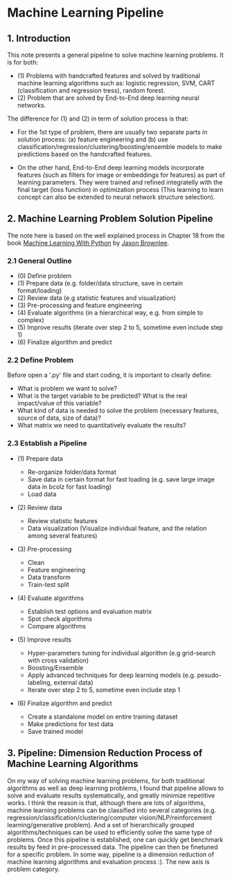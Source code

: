 # Machine Learning Pipeline

## 1\. Introduction

This note presents a general pipeline to solve machine learning problems. It is for both:<br>

- (1) Problems with handcrafted features and solved by traditional machine learning algorithms such as: logistic regression, SVM, CART (classification and regression tress), random forest.
- (2) Problem that are solved by End-to-End deep learning neural networks.

The difference for (1) and (2) in term of solution process is that:<br>

- For the 1st type of problem, there are usually two separate parts in solution process: (a) feature engineering and (b) use classification/regression/clustering/boosting/ensemble models to make predictions based on the handcrafted features.

- On the other hand, End-to-End deep learning models incorporate features (such as filters for image or embeddings for features) as part of learning parameters. They were trained and refined integratelly with the final target (loss function) in optimization process (This learning to learn concept can also be extended to neural network structure selection).

## 2\. Machine Learning Problem Solution Pipeline

The note here is based on the well explained process in Chapter 18 from the book [Machine Learning With Python](http://machinelearningmastery.com/products/) by [Jason Brownlee](http://machinelearningmastery.com/about/).

### 2.1 General Outline

- (0) Define problem
- (1) Prepare data (e.g. folder/data structure, save in certain format/loading)
- (2) Review data (e.g statistic features and visualization)
- (3) Pre-processing and feature engineering
- (4) Evaluate algorithms (in a hierarchical way, e.g. from simple to complex)
- (5) Improve results (iterate over step 2 to 5, sometime even include step 1)
- (6) Finalize algorithm and predict

### 2.2 Define Problem

Before open a '.py' file and start coding, it is important to clearly define:

- What is problem we want to solve?
- What is the target variable to be predicted? What is the real impact/value of this variable?
- What kind of data is needed to solve the problem (necessary features, source of data, size of data)?
- What matrix we need to quantitatively evaluate the results?

### 2.3 Establish a Pipeline <br>

- (1) Prepare data

  - Re-organize folder/data format
  - Save data in certain format for fast loading (e.g. save large image data in bcolz for fast loading)
  - Load data

- (2) Review data

  - Review statistic features
  - Data visualization (Visualize individual feature, and the relation among several features)

- (3) Pre-processing

  - Clean
  - Feature engineering
  - Data transform
  - Train-test split

- (4) Evaluate algorithms

  - Establish test options and evaluation matrix
  - Spot check algorithms
  - Compare algorithms

- (5) Improve results

  - Hyper-parameters tuning for individual algorithm (e.g grid-search with cross validation)
  - Boosting/Ensemble
  - Apply advanced techniques for deep learning models (e.g. pesudo-labeling, external data)
  - Iterate over step 2 to 5, sometime even include step 1

- (6) Finalize algorithm and predict

  - Create a standalone model on entire training dataset
  - Make predictions for test data
  - Save trained model

## 3\. Pipeline: Dimension Reduction Process of Machine Learning Algorithms

On my way of solving machine learning problems, for both traditional algorithms as well as deep learning problems, I found that pipeline allows to solve and evaluate results systematically, and greatly minimize repetitive works. I think the reason is that, although there are lots of algorithms, machine learning problems can be classified into several categories (e.g. regression/classification/clustering/computer vision/NLP/reinforcement learning/generative problem). And a set of hierarchically grouped algorithms/techniques can be used to efficiently solve the same type of problems. Once this pipeline is established, one can quickly get benchmark results by feed in pre-processed data. The pipeline can then be finetuned for a specific problem. In some way, pipeline is a dimension reduction of machine learning algorithms and evaluation process :). The new axis is problem category.
